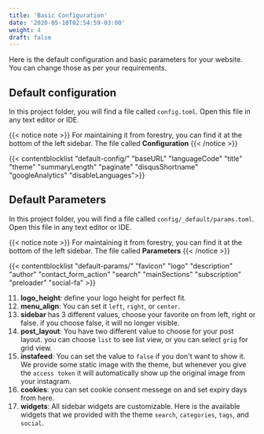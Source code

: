 ```yaml
---
title: 'Basic Configuration'
date: '2020-05-10T02:54:59-03:00'
weight: 4
draft: false
---
```


Here is the default configuration and basic parameters for your website. You can change those as per your requirements.

## Default configuration
In this project folder, you will find a file called `config.toml`. Open this file in any text editor or IDE.

{{< notice note >}}
For maintaining it from forestry, you can find it at the bottom of the left sidebar. The file called **Configuration**
{{< /notice >}}

{{< contentblocklist "default-config/" "baseURL" "languageCode" "title" "theme" "summaryLength" "paginate" "disqusShortname" "googleAnalytics" "disableLanguages">}}


## Default Parameters
In this project folder, you will find a file called `config/_default/params.toml`. Open this file in any text editor or IDE.

{{< notice note >}}
For maintaining it from forestry, you can find it at the bottom of the left sidebar. The file called **Parameters**
{{< /notice >}}

{{< contentblocklist "default-params/" "favicon" "logo"  "description" "author" "contact_form_action"  "search" "mainSections" "subscription"  "preloader" "social-fa" >}}


11. **logo_height**: define your logo height for perfect fit.
12. **menu_align**: You can set it `left`, `right`, or `center`. 
13. **sidebar** has 3 different values, choose your favorite on from left, right or false. if you choose false, it will no longer visible.
14. **post_layout**: You have two different value to choose for your post layout. you can choose `list` to see list view, or you can select `grig` for grid view.
15. **instafeed**: You can set the value to `false` if you don't want to show it. We provide some static image with the theme, but whenever you give the `access token` it will automatically show up the original image from your instagram.
16. **cookies**: you can set cookie consent messege on and set expiry days from here.
17. **widgets**: All sidebar widgets are customizable. Here is the available widgets that we provided with the theme `search`, `categories`, `tags`, and  `social`.